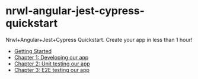 [countries-app]: assets/countries-app.png

# nrwl-angular-jest-cypress-quickstart
Nrwl+Angular+Jest+Cypress Quickstart. Create your app in less than 1 hour!

- [Getting Started](./tutorial/getting-started)
- [Chapter 1: Developing our app](./tutorial/app)
- [Chapter 2: Unit testing our app](./tutorial/unit-tests)
- [Chapter 3: E2E testing our app](./tutorial/e2e)

